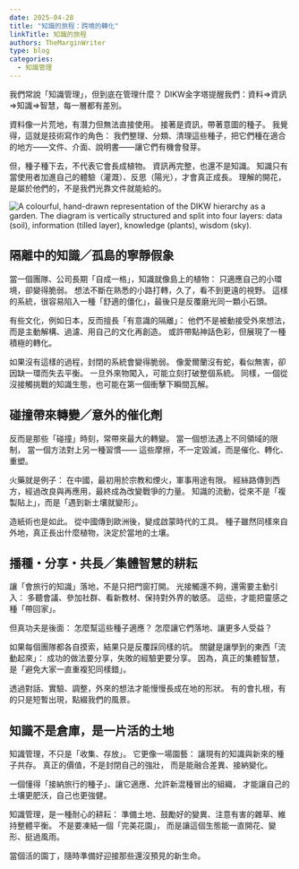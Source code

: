 ```yaml
---
date: 2025-04-28
title: "知識的旅程：跨境的轉化"
linkTitle: 知識的旅程
authors: TheMarginWriter
type: blog
categories:
  - 知識管理
---
```


我們常說「知識管理」，但到底在管理什麼？
DIKW金字塔提醒我們：資料⇒資訊⇒知識⇒智慧，每一層都有差別。

資料像一片荒地，有潛力但無法直接使用。
接著是資訊，帶著意圖的種子。
我覺得，這就是技術寫作的角色：
我們整理、分類、清理這些種子，把它們種在適合的地方——文件、介面、說明書——讓它們有機會發芽。

但，種子種下去，不代表它會長成植物。
資訊再完整，也還不是知識。
知識只有當使用者加進自己的體驗（灌溉）、反思（陽光），才會真正成長。
理解的開花，是屬於他們的，不是我們光靠文件就能給的。

![A colourful, hand-drawn representation of the DIKW hierarchy as a garden. The diagram is vertically structured and split into four layers: data (soil), information (tilled layer), knowledge (plants), wisdom (sky).](https://images-wixmp-ed30a86b8c4ca887773594c2.wixmp.com/f/09c917d0-f5ca-4b29-a706-5e3ed5489e13/djnpdfr-e1fd036d-3314-42e2-8650-742f567a8ea1.jpg/v1/fill/w_1024,h_770,q_75,strp/knowledge_pyramid_by_li__lon_djnpdfr-fullview.jpg?token=eyJ0eXAiOiJKV1QiLCJhbGciOiJIUzI1NiJ9.eyJzdWIiOiJ1cm46YXBwOjdlMGQxODg5ODIyNjQzNzNhNWYwZDQxNWVhMGQyNmUwIiwiaXNzIjoidXJuOmFwcDo3ZTBkMTg4OTgyMjY0MzczYTVmMGQ0MTVlYTBkMjZlMCIsIm9iaiI6W1t7ImhlaWdodCI6Ijw9NzcwIiwicGF0aCI6IlwvZlwvMDljOTE3ZDAtZjVjYS00YjI5LWE3MDYtNWUzZWQ1NDg5ZTEzXC9kam5wZGZyLWUxZmQwMzZkLTMzMTQtNDJlMi04NjUwLTc0MmY1NjdhOGVhMS5qcGciLCJ3aWR0aCI6Ijw9MTAyNCJ9XV0sImF1ZCI6WyJ1cm46c2VydmljZTppbWFnZS5vcGVyYXRpb25zIl19.ig8cxwA4nrPfe8q1xk-_EfUmoW4olBn2qFr4p5uJ-pg)

## 隔離中的知識／孤島的寧靜假象

當一個團隊、公司長期「自成一格」，知識就像島上的植物：
只適應自己的小環境，卻變得脆弱。
想法不斷在熟悉的小路打轉，久了，看不到更遠的視野。
這樣的系統，很容易陷入一種「舒適的僵化」，最後只是反覆磨光同一顆小石頭。

有些文化，例如日本，反而擅長「有意識的隔離」：
他們不是被動接受外來想法，而是主動解構、過濾、用自己的文化再創造。
或許帶點神話色彩，但展現了一種積極的轉化。

如果沒有這樣的過程，封閉的系統會變得脆弱。
像愛爾蘭沒有蛇，看似無害，卻因缺一環而失去平衡。
一旦外來物闖入，可能立刻打破整個系統。
同樣，一個從沒接觸挑戰的知識生態，也可能在第一個衝擊下瞬間瓦解。

## 碰撞帶來轉變／意外的催化劑

反而是那些「碰撞」時刻，常帶來最大的轉變。
當一個想法遇上不同領域的限制，
當一個方法對上另一種習慣——
這些摩擦，不一定毀滅，而是催化、轉化、重塑。

火藥就是例子：
在中國，最初用於宗教和煙火，軍事用途有限。
經絲路傳到西方，經過改良與再應用，最終成為改變戰爭的力量。
知識的流動，從來不是「複製貼上」，而是「遇到新土壤就變形」。

造紙術也是如此。
從中國傳到歐洲後，變成啟蒙時代的工具。
種子雖然同樣來自外地，真正長出什麼植物，決定於當地的土壤。

## 播種・分享・共長／集體智慧的耕耘

讓「會旅行的知識」落地，不是只把門窗打開。
光接觸還不夠，還需要主動引入：
多聽會議、參加社群、看新教材、保持對外界的敏感。
這些，才能把靈感之種「帶回家」。

但真功夫是後面：
怎麼幫這些種子適應？
怎麼讓它們落地、讓更多人受益？

如果每個團隊都各自摸索，結果只是反覆踩同樣的坑。
關鍵是讓學到的東西「流動起來」：
成功的做法要分享，失敗的經驗更要分享。
因為，真正的集體智慧，是「避免大家一直重複犯同樣錯」。

透過對話、實驗、調整，外來的想法才能慢慢長成在地的形狀。
有的會扎根，有的只是短暫出現，點綴我們的風景。

## 知識不是倉庫，是一片活的土地

知識管理，不只是「收集、存放」。
它更像一場園藝：
讓現有的知識與新來的種子共存。
真正的價值，不是封閉自己的強壯，
而是能融合差異、接納變化。

一個懂得「接納旅行的種子」、讓它適應、允許新混種冒出的組織，
才能讓自己的土壤更肥沃，自己也更強健。

知識管理，是一種耐心的耕耘：
準備土地、鼓勵好的變異、注意有害的雜草、維持整體平衡。
不是要凍結一個「完美花園」，
而是讓這個生態能一直開花、變形、挺過風雨。

當個活的園丁，隨時準備好迎接那些還沒預見的新生命。
